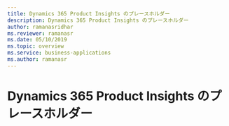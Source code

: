 ```yaml
---
title: Dynamics 365 Product Insights のプレースホルダー
description: Dynamics 365 Product Insights のプレースホルダー
author: ramanasridhar
ms.reviewer: ramanasr
ms.date: 05/10/2019
ms.topic: overview
ms.service: business-applications
ms.author: ramanasr
---
```

# <a name="placeholder-for-dynamics-365-product-insights"></a>Dynamics 365 Product Insights のプレースホルダー
